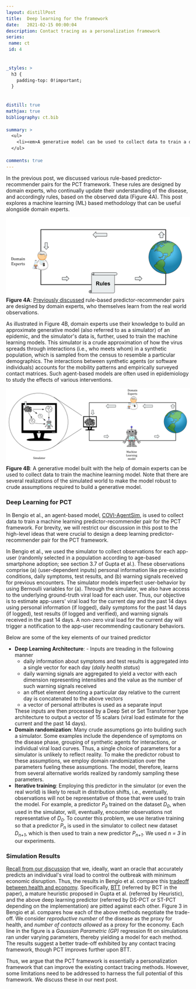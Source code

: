 ```yaml
---
layout: distillPost
title:  Deep learning for the framework
date:   2021-02-15 00:00:04
description: Contact tracing as a personalization framework
series:
 name: ct
 id: 4


_styles: >
  h3 {
    padding-top: 0!important;
  }


distill: true
mathjax: true
bibliography: ct.bib

summary: >
  <ul>
    <li><em>A generative model can be used to collect data to train a deep learning based predictor</em></li>
  </ul>

comments: true
---
```


In the previous post, we discussed various rule-based predictor-recommender pairs for the PCT framework.
These rules are designed by domain experts, who continually update their understanding of the disease, and accordingly rules,  based on the observed data (Figure 4A).
This post explores a machine learning (ML) based methodology that can be useful alongside domain experts.

<div class="row mt-3" markdown="0">
  <div class="col mt-3 mt-md-0">
    <img class="img-fluid rounded z-depth-1" src="/images/blog/ct/step1.png">
  </div>
	<div class="caption" markdown="0">
		<strong>Figure 4A</strong>: <a href="/blog/2021/ct-3/">Previously discussed</a> rule-based predictor-recommender pairs are designed by domain experts, who themselves learn from the real world observations.
	</div>
</div>

As illustrated in Figure 4B, domain experts use their knowledge to build an approximate generative model (also referred to as a simulator) of an epidemic, and the simulator's data is, further, used to train the machine learning models.
This simulator is a crude approximation of how the virus spreads through interactions (i.e., who meets whom) in a synthetic population, which is sampled from the census to resemble a particular demographics.
The interactions between synthetic agents (or software individuals) accounts for the mobility patterns and empirically surveyed contact matrices<d-cite key="Prem2017ProjectingSC"></d-cite>.
Such agent-based models are often used in epidemiology to study the effects of various interventions<d-cite key="ferretti2020quantifying"></d-cite><d-cite key="ferguson2020report"></d-cite>.

<div class="row mt-3" markdown="0">
  <div class="col mt-3 mt-md-0">
    <img class="img-fluid rounded z-depth-1" src="/images/blog/ct/step2.png">
  </div>
	<div class="caption" markdown="0">
		<strong>Figure 4B</strong>: A generative model built with the help of domain experts can be used to collect data to train the machine learning model. Note that there are several realizations of the simulated world to make the model robust to crude assumptions required to build a generative model.
	</div>
</div>

### Deep Learning for PCT
In Bengio et al.<d-cite key="bengio2020predicting"></d-cite>, an agent-based model, <a href="https://github.com/mila-iqia/COVI-AgentSim">COVI-AgentSim</a><d-cite key="gupta2020covi"></d-cite>, is used to collect data to train a machine learning predictor-recommender pair for the PCT framework.
For brevity, we will restrict our discussion in this post to the high-level ideas that were crucial to design a deep learning predictor-recommender pair for the PCT framework.

In Bengio et al.<d-cite key="bengio2020predicting"></d-cite>, we used the simulator to collect observations for each app-user (randomly selected in a population according to age-based smartphone adoption; see section 3.7 of Gupta et al.<d-cite key="gupta2020covi"></d-cite>).
These observations comprise (a) (user-dependent inputs) personal information like pre-existing conditions, daily symptoms, test results, and (b) warning signals received for previous encounters.
The simulator models imperfect user-behavior by using Bernoulli variables for (a).
Through the simulator, we also have access to the underlying ground-truth viral load for each user.
Thus, our objective is to estimate app-users' viral load for the current day and the past 14 days using personal information (if logged), daily symptoms for the past 14 days (if logged), test results (if logged and verified), and warning signals received in the past 14 days.
A non-zero viral load for the current day will trigger a notification to the app-user recommending cautionary behaviors.

Below are some of the key elements of our trained predictor
<ul>
<li><strong>Deep Learning Architecture</strong>: -  Inputs are treading in the following manner
<ul>
<li> daily information about symptoms and test results is aggregated into a single vector for each day (<em>daily health status</em>)</li>
<li>daily warning signals are aggregated to yield a vector with each dimension representing intensities and the value as the number of such warning signals received</li>
<li>an offset element denoting a particular day relative to the current day is concatenated to the above vectors</li>
<li>a vector of personal attributes is used as a separate input</li>
</ul>
These inputs are then processed by a Deep Set<d-cite key="zaheer2017deep"></d-cite> or Set Transformer<d-cite key="lee2018set"></d-cite> type architecture to output a vector of 15 scalars (viral load estimate for the current and the past 14 days).</li>

<li><strong>Domain randomization</strong>: Many crude assumptions go into building such a simulator.
Some examples include the dependence of symptoms on the disease phase, grouping of synthetic agents for interactions, or individual viral load curves.
Thus, a single choice of parameters for a simulator is unlikely to reflect reality.
To make the predictor robust to these assumptions, we employ domain randomization<d-cite key="tobin2017domain"></d-cite> over the parameters fueling these assumptions.
The model, therefore, learns from several alternative worlds realized by randomly sampling these parameters.</li>

<li><strong>Iterative training</strong>: Employing this predictor in the simulator (or even the real world) is likely to result in distribution shifts, i.e., eventually, observations will not be representative of those that were used to train the model.
For example, a predictor <em>P<sub>0</sub></em> trained on the dataset <em>D<sub>0</sub></em>, when used in the simulator, will, eventually, encounter observations not representative of <em>D<sub>0</sub></em>.
To counter this problem, we use iterative training so that a predictor <em>P<sub>n</sub></em> is used in the simulator to collect new dataset <em>D<sub>n+1</sub></em>, which is then used to train a new predictor <em>P<sub>n+1</sub></em>.
We used <em>n = 3</em> in our experiments.</li>

</ul>

### Simulation Results

<a href="/blog/2021/ct-2/#demands-on-the-framework">Recall from our discussion</a> that we, ideally,  want an oracle that accurately predicts an individual's viral load to control the outbreak with minimum economic disruption.
Thus, the results in Bengio et al.<d-cite key="bengio2020predicting"></d-cite> compare this <a href="/blog/2021/ct-1/#trade-off">tradeoff between health and economy</a>.
Specifically, <a href="">BTT</a> (referred by BCT in the paper), a mature heuristic proposed in Gupta et al.<d-cite key="gupta2020covi"></d-cite> (referred by Heuristic), and the above deep learning predictor (referred by DS-PCT or ST-PCT depending on the implementation) are pitted against each other.
Figure 3 in Bengio et al.<d-cite key="bengio2020predicting"></d-cite> compares how each of the above methods negotiate the trade-off.
We consider <em>reproductive number</em> of the disease as the proxy for health, and <em>number of contacts allowed</em> as a proxy for the economy.
Each line in the figure is a <em>Gaussian Parametric (GP)</em> regression fit on simulations ran under varying parameters, thereby yielding a model for each method.
The results suggest a better trade-off exhibited by any contact tracing framework, though PCT improves further upon BTT.


Thus, we argue that the PCT framework is essentially a personalization framework that can improve the existing contact tracing methods.
However, some limitations need to be addressed to harness the full potential of this framework.
We discuss these in our next post.
